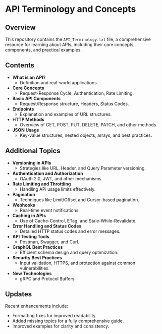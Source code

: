 # API Terminology and Concepts

## Overview
This repository contains the `API_Terminology.txt` file, a comprehensive resource for learning about APIs, including their core concepts, components, and practical examples.

## Contents
- **What is an API?**
  - Definition and real-world applications.
- **Core Concepts**
  - Request-Response Cycle, Authentication, Rate Limiting.
- **Basic API Components**
  - Request/Response structure, Headers, Status Codes.
- **Endpoints**
  - Explanation and examples of URL structures.
- **HTTP Methods**
  - Overview of GET, POST, PUT, DELETE, PATCH, and other methods.
- **JSON Usage**
  - Key-value structures, nested objects, arrays, and best practices.

## Additional Topics
- **Versioning in APIs**
  - Strategies like URL, Header, and Query Parameter versioning.
- **Authentication and Authorization**
  - OAuth 2.0, JWT, and other mechanisms.
- **Rate Limiting and Throttling**
  - Handling API usage limits effectively.
- **Pagination**
  - Techniques like Limit/Offset and Cursor-based pagination.
- **Webhooks**
  - Real-time event notifications.
- **Caching in APIs**
  - Use of Cache-Control, ETag, and Stale-While-Revalidate.
- **Error Handling and Status Codes**
  - Detailed HTTP status codes and error messages.
- **API Testing Tools**
  - Postman, Swagger, and Curl.
- **GraphQL Best Practices**
  - Efficient schema design and query optimization.
- **Security Best Practices**
  - Input validation, HTTPS, and protection against common vulnerabilities.
- **New Technologies**
  - gRPC and Protocol Buffers.

## Updates
Recent enhancements include:
- Formatting fixes for improved readability.
- Added missing topics for a fully comprehensive guide.
- Improved examples for clarity and consistency.